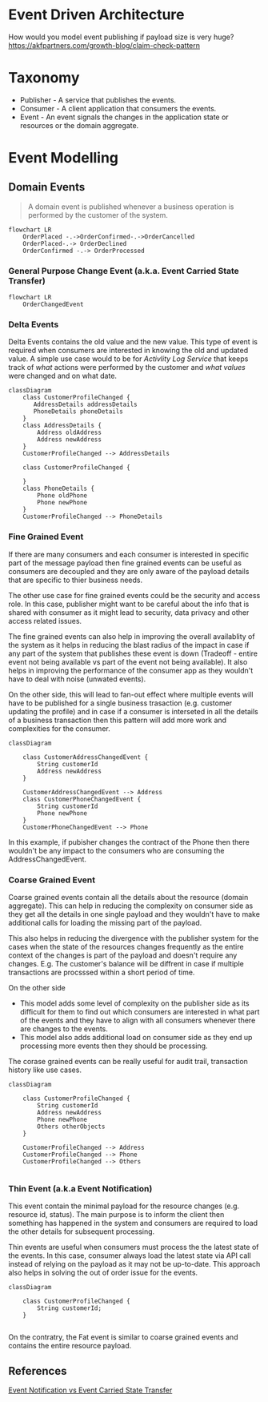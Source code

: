# Event Driven Architecture

How would you model event publishing if payload size is very huge?
https://akfpartners.com/growth-blog/claim-check-pattern

# Taxonomy
- Publisher - A service that publishes the events.
- Consumer - A client application that consumers the events.
- Event - An event signals the changes in the application state or resources or the domain aggregate.


# Event Modelling
## Domain Events
> A domain event is published whenever a business operation is performed by the customer of the system.

```mermaid
flowchart LR
    OrderPlaced -.->OrderConfirmed-.->OrderCancelled
    OrderPlaced-.-> OrderDeclined
    OrderConfirmed -.-> OrderProcessed
```

### General Purpose Change Event (a.k.a. Event Carried State Transfer)
```mermaid
flowchart LR
    OrderChangedEvent
```
### Delta Events
Delta Events contains the old value and the new value. This type of event is required when consumers are interested in knowing the old and updated value. A simple use case would to be for *Activlity Log Service* that keeps track of *what* actions were performed by the customer and *what values* were changed and on what date.

```mermaid
classDiagram
    class CustomerProfileChanged {
       AddressDetails addressDetails
       PhoneDetails phoneDetails
    }
    class AddressDetails {
        Address oldAddress
        Address newAddress
    }
    CustomerProfileChanged --> AddressDetails

    class CustomerProfileChanged {
       
    }
    class PhoneDetails {
        Phone oldPhone
        Phone newPhone
    }
    CustomerProfileChanged --> PhoneDetails

```

### Fine Grained Event
If there are many consumers and each consumer is interested in specific part of the message payload then fine grained events can be useful as consumers are decoupled and they are only aware of the payload details that are specific to thier business needs. 

The other use case for fine grained events could be the security and access role. In this case, publisher might want to be careful about the info that is shared with consumer as it might lead to security, data privacy and other access related issues.

The fine grained events can also help in improving the overall availablity of the system as it helps in reducing the blast radius of the impact in case if any part of the system that publishes these event is down (Tradeoff - entire event not being available vs part of the event not being available). It also helps in improving the performance of the consumer app as they wouldn't have to deal with noise (unwated events).

On the other side, this will lead to fan-out effect where multiple events will have to be published for a single business trasaction (e.g. customer updating the profile) and in case if a consumer is interseted in all the details of a business transaction then this pattern will add more work and complexities for the consumer.

```mermaid
classDiagram

    class CustomerAddressChangedEvent {
        String customerId
        Address newAddress
    }
    
    CustomerAddressChangedEvent --> Address
    class CustomerPhoneChangedEvent {
        String customerId
        Phone newPhone
    }
    CustomerPhoneChangedEvent --> Phone
```
In this example, if pubisher changes the contract of the Phone then there wouldn't be any impact to the consumers who are consuming the AddressChangedEvent.

### Coarse Grained Event
Coarse grained events contain all the details about the resource (domain aggregate). This can help in reducing the complexity on consumer side as they get all the details in one single payload and they wouldn't have to make additional calls for loading the missing part of the payload.

This also helps in reducing the divergence with the publisher system for the cases when the state of the resources changes frequently as the entire context of the changes is part of the payload and doesn't require any changes. E.g. The customer's balance will be diffrent in case if multiple transactions are procsssed within a short period of time. 

On the other side
- This model adds some level of complexity on the publisher side as its difficult for them to find out which consumers are interested in what part of the events and they have to align with all consumers whenever there are changes to the events.
- This model also adds additional load on consumer side as they end up processing more events then they should be processing.

The corase grained events can be really useful for audit trail, transaction history like use cases.

```mermaid
classDiagram

    class CustomerProfileChanged {
        String customerId
        Address newAddress
        Phone newPhone
        Others otherObjects
    }
    
    CustomerProfileChanged --> Address
    CustomerProfileChanged --> Phone
    CustomerProfileChanged --> Others
    
```

### Thin Event (a.k.a Event Notification)
This event contain the minimal payload for the resource changes (e.g. resource id, status). The main purpose is to inform the client then something has happened in the system and consumers are required to load the other details for subsequent processing.

Thin events are useful when consumers must process the the latest state of the events. In this case, consumer always load the latest state via API call instead of relying on the payload as it may not be up-to-date. This approach also helps in solving the out of order issue for the events.


```mermaid
classDiagram

    class CustomerProfileChanged {
        String customerId;
    }
     
```

On the contratry, the Fat event is similar to coarse grained events and contains the entire resource payload.

## References

[Event Notification vs Event Carried State Transfer](https://medium.com/swlh/event-notification-vs-event-carried-state-transfer-2e4fdf8f6662)